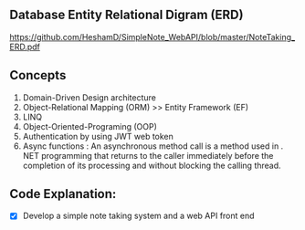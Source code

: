 
## Database Entity Relational Digram (ERD)

https://github.com/HeshamD/SimpleNote_WebAPI/blob/master/NoteTaking_ERD.pdf

## Concepts 

1. Domain-Driven Design architecture
2. Object-Relational Mapping (ORM) >>  Entity Framework (EF)
3. LINQ
4. Object-Oriented-Programing (OOP) 
6. Authentication by using JWT web token 
7. Async functions
 : An asynchronous method call is a method used in . NET programming that returns to the caller immediately before the completion of its processing and without blocking the calling thread.

## Code Explanation: 
- [X] Develop a simple note taking system and a web API front end
